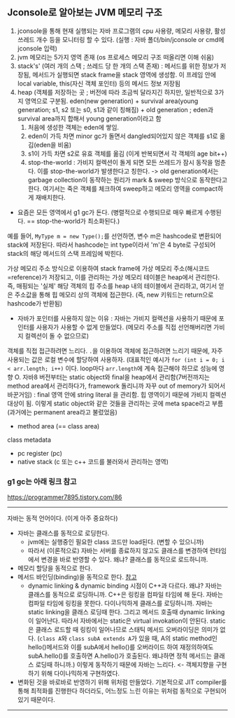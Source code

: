 ## Jconsole로 알아보는 JVM 메모리 구조
1. jconsole을 통해 현재 실행되는 자바 프로그램의 cpu 사용량, 메모리 사용량, 활성 쓰레드 개수 등을 모니터링 할 수 있다. (실행 : 자바 폴더/bin/jconsole or cmd에 jconsole 입력)
2. jvm 메모리는 5가지 영역 존재 (os 프로세스 메모리 구조 떠올리면 이해 쉬움)
3. stack's' (여러 개의 스택 ; 쓰레드 당 한 개의 스택 존재) : 메서드를 위한 정보가 저장됨, 메서드가 실행되면 stack frame을 stack 영역에 생성함. 이 프레임 안에 local variable, this(자신 객체 포인터) 등의 메서드 정보 저장됨
4. heap (객체를 저장하는 곳 ; 버전에 따라 조금씩 달라지긴 하지만, 일반적으로 3가지 영역으로 구분됨. eden(new generation) + survival area(young generation; s1, s2 또는 s0, s1과 같이 칭해짐) + old generation ; eden과 survival area까지 합해서 young generation이라고 함
	1. 처음에 생성한 객체는 eden에 쌓임. 
	2. eden이 가득 차면 minor gc가 돌면서 dangled되어있지 않은 객체를 s1로 옮김(eden을 비움)
	3. s1이 가득 차면 s2로 유효 객체를 옮김 (이게 반복되면서 각 객체의 age bit++)
	4. stop-the-world : 가비지 컬렉션이 돌게 되면 모든 쓰레드가 잠시 동작을 멈춘다. 이를 stop-the-world가 발생한다고 칭한다. -> old generation에서는 garbage collection이 동작하는 원리가 mark & sweep 방식으로 동작한다고 한다. 여기서는 죽은 객체를 체크하여 sweep하고 메모리 영역을 compact하게 재배치한다.

- 요즘은 모든 영역에서 g1 gc가 돈다. (병렬적으로 수행되므로 매우 빠르게 수행된다. == stop-the-world가 최소화된다.)

예를 들어, `MyType m = new Type();`를 선언하면, 변수 m은 hashcode로 변환되어 stack에 저장된다. 따라서 hashcode는 int type이라서 'm'은 4 byte로 구성되어 stack의 해당 메서드의 스택 프레임에 박힌다.

가상 메모리 주소 방식으로 이용하여 stack frame에 가상 메모리 주소(해시코드=reference)가 저장되고, 이를 관리하는 가상 메모리 테이블은 heap에서 관리한다. 즉, 매핑되는 '실제' 해당 객체의 힙 주소를 heap 내의 테이블에서 관리하고, 여기서 얻은 주소값을 통해 힙 메모리 상의 객체에 접근한다. (즉, new 키워드는 return으로 hashcode가 반환됨)

- 자바가 포인터를 사용하지 않는 이유 : 자바는 가비지 컬렉션을 사용하기 때문에 포인터를 사용자가 사용할 수 없게 만들었다. (메모리 주소를 직접 선언해버리면 가비지 컬렉션이 돌 수 없으므로)

객체를 직접 접근하려면 느리다. `.`을 이용하여 객체에 접근하려면 느리기 때문에, 자주 사용되는 값은 로컬 변수에 할당하여 사용하자. 
(대표적인 예시가 `for (int i = 0; i < arr.length; i++)` 이다. loop마다 `arr.length`에 계속 접근해야 하므로 성능에 영향 O. 자바8 버전부터는 static object와 final을 heap에서 관리함(7버전까지는 method area에서 관리하다가, framework 돌리니까 자꾸 out of memory가 되어서 바꾼거임) : final 영역 안에 string literal 을 관리함. 힙 영역이기 때문에 가비지 컬렉션 대상이 됨. 이렇게 static object와 같은 것들을 관리하는 곳에 meta space라고 부름(과거에는 permanent area라고 불렀었음)

- method area (== class area)

class metadata

- pc register (pc)
- native stack (c 또는 c++ 코드를 불러와서 관리하는 영역)

### g1 gc는 아래 링크 참고
https://programmer7895.tistory.com/86

---
자바는 동적 언어이다. (이게 아주 중요하다)
- 자바는 클래스를 동적으로 로딩한다.	
	- jvm에는 실행중인 필요한 class 코드만 load된다. (변할 수 있으니까)
	- 따라서 (이론적으로) 자바는 서버를 종료하지 않고도 클래스를 변경하여 런타임에서 변경을 바로 반영할 수 있다. 왜냐? 클래스를 동적으로 로드하니까.
- 메모리 할당을 동적으로 한다.
- 메서드 바인딩(binding)을 동적으로 한다. [참고](https://hsik0225.github.io/java/2020/12/17/Static-Override/)
	- dynamic linking & dynamic binding 시점이 C++과 다르다. 왜냐? 자바는 클래스를 동적으로 로딩하니까. C++은 링킹을 컴파일 타임에 해 둔다. 자바는 컴파일 타임에 링킹을 못한다. 다이나믹하게 클래스를 로딩하니까. 자바는 static linking을 클래스 로딩때 한다. 그리고 메서드 호출때 dynamic linking이 일어난다. 따라서 자바에서는 static은 virtual invokation이 안된다. static은 클래스 로드할 때 링킹이 일어나므로 스태틱 메서드 오버라이딩은 의미가 없다. (`class A`와 `class subA extends A`가 있을 때, A의 static method인 hello()메서드와 이를 subA에서 hello()를 오버라이드 하여 재정의하여도 subA.hello()를 호출하면 A.hello()가 호출된다. 왜냐하면 정적 메서드는 클래스 로딩때 하니까.) 이렇게 동작하기 때문에 자바는 느리다. <- 객체지향을 구현하기 위해 다이나믹하게 구현하였다.
- 변화된 것을 바로바로 반영하기 위해 위처럼 만들었다. 기본적으로 JIT compiler를 통해 최적화를 진행한다 하더라도, 어느정도 느린 이유는 위처럼 동적으로 구현되어있기 때문이다.

---


